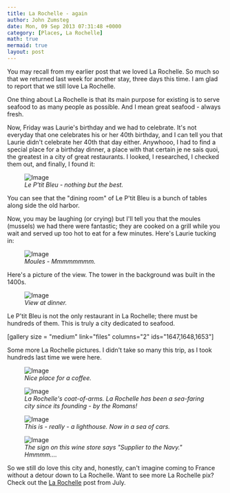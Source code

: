 ```yaml
---
title: La Rochelle - again
author: John Zumsteg
date: Mon, 09 Sep 2013 07:31:48 +0000
category: [Places, La Rochelle]
math: true
mermaid: true
layout: post
---
```

You may recall from my earlier post that we loved La Rochelle. So much so that we returned last week for another stay, three days this time. I am glad to report that we still love La Rochelle.

One thing about La Rochelle is that its main purpose for existing is to serve seafood to as many people as possible. And I mean great seafood - always fresh.

Now, Friday was Laurie's birthday and we had to celebrate. It's not everyday that one celebrates his or her 40th birthday, and I can tell you that Laurie didn't celebrate her 40th that day either. Anywhooo, I had to find a special place for a birthday dinner, a place with that certain je ne sais quoi, the greatest in a city of great restaurants. I looked, I researched, I checked them out, and finally, I found it:

<figure>
	<img src="{{"/assets/images/2013/09/DSC04037.jpg" | prepend: site.baseurl | prepend: site.url }}" alt="Image" />
	<figcaption><em>Le P'tit Bleu - nothing but the best.</em></figcaption>
</figure>



You can see that the "dining room" of Le P'tit Bleu is a bunch of tables along side the old harbor.

Now, you may be laughing (or crying) but I'll tell you that the moules (mussels) we had there were fantastic; they are cooked on a grill while you wait and served up too hot to eat for a few minutes. Here's Laurie tucking in:

<figure>
	<img src="{{"/assets/images/2013/09/DSC04031.jpg" | prepend: site.baseurl | prepend: site.url }}" alt="Image" />
	<figcaption><em>Moules - Mmmmmmmm.</em></figcaption>
</figure>



Here's a picture of the view. The tower in the background was built in the 1400s.

<figure>
	<img src="{{"/assets/images/2013/09/DSC04034.jpg" | prepend: site.baseurl | prepend: site.url }}" alt="Image" />
	<figcaption><em>View at dinner.</em></figcaption>
</figure>



Le P'tit Bleu is not the only restaurant in La Rochelle; there must be hundreds of them. This is truly a city dedicated to seafood.

[gallery size = "medium" link="files" columns="2" ids="1647,1648,1653"]

Some more La Rochelle pictures. I didn't take so many this trip, as I took hundreds last time we were here.

<figure>
	<img src="{{"/assets/images/2013/09/DSC04053.jpg" | prepend: site.baseurl | prepend: site.url }}" alt="Image" />
	<figcaption><em>Nice place for a coffee.</em></figcaption>
</figure>



<figure>
	<img src="{{"/assets/images/2013/09/DSC04049.jpg" | prepend: site.baseurl | prepend: site.url }}" alt="Image" />
	<figcaption><em>La Rochelle's coat-of-arms. La Rochelle has been a sea-faring city since its founding - by the Romans!</em></figcaption>
</figure>



<figure>
	<img src="{{"/assets/images/2013/09/DSC04044.jpg" | prepend: site.baseurl | prepend: site.url }}" alt="Image" />
	<figcaption><em>This is - really - a lighthouse. Now in a sea of cars.</em></figcaption>
</figure>



<figure>
	<img src="{{"/assets/images/2013/09/DSC04056.jpg" | prepend: site.baseurl | prepend: site.url }}" alt="Image" />
	<figcaption><em>The sign on this wine store says "Supplier to the Navy." Hmmmm....</em></figcaption>
</figure>



So we still do love this city and, honestly, can't imagine coming to France without a detour down to La Rochelle. Want to see more La Rochelle pix? Check out the <a href="http://zumsteg.us/?p=769" title="La Rochelle">La Rochelle</a> post from July. 
